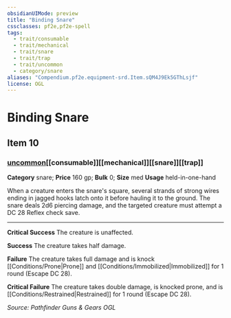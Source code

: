 ```yaml
---
obsidianUIMode: preview
title: "Binding Snare"
cssclasses: pf2e,pf2e-spell
tags:
  - trait/consumable
  - trait/mechanical
  - trait/snare
  - trait/trap
  - trait/uncommon
  - category/snare
aliases: "Compendium.pf2e.equipment-srd.Item.sQM4J9Ek5GThLsjf"
license: OGL
---
```

# Binding Snare
## Item 10
### [uncommon](uncommon "Uncommon Rarity Trait")[[consumable]][[mechanical]][[snare]][[trap]]

**Category** snare; 
**Price** 160 gp; 
**Bulk** 0; **Size** med
**Usage** held-in-one-hand

When a creature enters the snare's square, several strands of strong wires ending in jagged hooks latch onto it before hauling it to the ground. The snare deals 2d6 piercing damage, and the targeted creature must attempt a DC 28 Reflex check save.

* * *

**Critical Success** The creature is unaffected.

**Success** The creature takes half damage.

**Failure** The creature takes full damage and is knock [[Conditions/Prone|Prone]] and [[Conditions/Immobilized|Immobilized]] for 1 round (Escape DC 28).

**Critical Failure** The creature takes double damage, is knocked prone, and is [[Conditions/Restrained|Restrained]] for 1 round (Escape DC 28).

*Source: Pathfinder Guns & Gears*
*OGL*